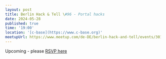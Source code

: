 ```yaml
---
layout: post
title: Berlin Hack & Tell \#96 - Portal hacks
date: 2024-05-28
published: true
time: '19:00'
location: '[c-base](https://www.c-base.org)'
meetupUrl: https://www.meetup.com/de-DE/berlin-hack-and-tell/events/301152612
---
```


Upcoming - please [RSVP here](https://www.meetup.com/de-DE/berlin-hack-and-tell/events/301152612)

